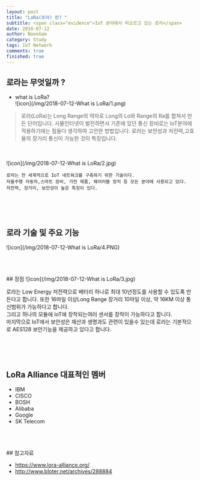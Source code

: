 ```yaml
---
layout: post
title: "LoRa(로라) 란? "
subtitle: <span class="evidence">IoT 분야에서 떠오르고 있는 로라</span>
date: 2018-07-12
author: NoonGam
category: Study
tags: IoT Network
comments: true
finished: true
---
```


## 로라는 무엇일까 ?

- what is LoRa? <br>
![icon](/img/2018-07-12-What is LoRa/1.png)
>로라(LoRa)는 Long Range의 약자로 Long의 Lo와 Range의 Ra를 합쳐서 만든 단어입니다. 사물인터넷이 발전하면서 기존에 있던 통신 장비로는 IoT분야에 적용하기에는 힘들다 생각하여 고안한 방법입니다. 로라는 보안성과 저전력,고효율의 장거리 통신이 가능한 것이 특징입니다.

<br><br>
![icon](/img/2018-07-12-What is LoRa/2.jpg)

    로라는 전 세계적으로 IoT 네트워크를 구축하기 위한 기술이다.
    자율주행 자동차,스마트 장비, 가전 제품, 웨어러블 장치 등 모든 분야에 사용되고 있다.
    저전력, 장거리, 보안성이 높은 특징이 있다.

<br>
<br>
<br>

## 로라 기술 및 주요 기능
![icon](/img/2018-07-12-What is LoRa/4.PNG)

<br>
<br>
<br>
## 장점
![icon](/img/2018-07-12-What is LoRa/3.jpg)

로라는 <a>Low Energy 저전력</a>으로 베터리 하나로 최대 10년정도를 사용할 수 있도록 만든다고 합니다. 또한 16마일 이상<a>Long Range 장거리</a> 10마일 이상, 약 16KM 이상 통신범위가 가능하다고 합니다. <br>
그리고 하나의 모듈에 IoT에 장착되는<a>여러 센서를 장착</a>이 가능하다고 합니다.<br>
마지막으로 IoT에서 보안성은 재산과 생명과도 관련이 있을수 있는데 로라는 <a>기본적으로 AES128 보안</a>기능을 제공하고 있다고 합니다.

<br>
<br>
<br>



## LoRa Alliance 대표적인 멤버
- IBM
- CISCO
- BOSH
- Alibaba
- Google
- SK Telecom

<br>
<br>
<br>
## 참고자료

- https://www.lora-alliance.org/
- http://www.bloter.net/archives/288884
